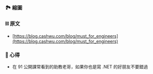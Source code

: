 ### 🏞 縮圖

### ⛓ 原文
* [https://blog.cashwu.com/blog/must_for_engineers](https://blog.cashwu.com/blog/must_for_engineers)

### 📜 心得
* 在 91 公開課常看到的助教老哥，如果你也是寫 .NET 的好朋友不要錯過
